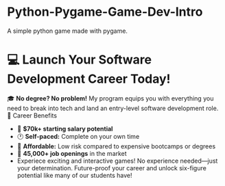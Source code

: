 # Python-Pygame-Game-Dev-Intro

A simple python game made with pygame.
# 💻 Launch Your Software Development Career Today!  

🎓 **No degree? No problem!** My program equips you with everything you need to break into tech and land an entry-level software development role.  
🚀 Career Benefits

- 💼 **$70k+ starting salary potential**  
- 🕐 **Self-paced:** Complete on your own time  
- 🤑 **Affordable:** Low risk compared to expensive bootcamps or degrees
- 🎯 **45,000+ job openings** in the market
-  Experiece exciting and interactive games!
No experience needed—just your determination. Future-proof your career and unlock six-figure potential like many of our students have!  
